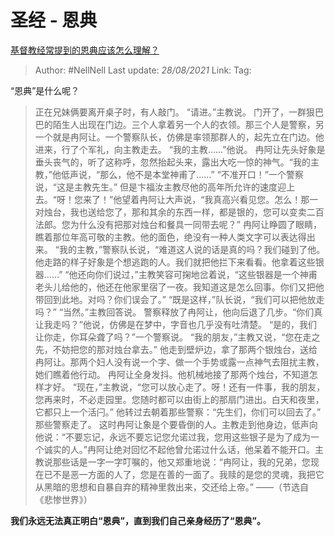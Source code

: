 # 圣经 - 恩典
[基督教经常提到的恩典应该怎么理解？](https://www.zhihu.com/question/275042701/answer/386045637)

> Author: #NellNell
> Last update: *28/08/2021*
> Link:
> Tag:

“恩典”是什么呢？

> 正在兄妹俩要离开桌子时，有人敲门。
> “请进。”主教说。
> 门开了，一群狠巴巴的陌生人出现在门边。三个人拿着另一个人的衣领。那三个人是警察，另一个就是冉阿让。一个警察队长，仿佛是率领那群人的，起先立在门边。他进来，行了个军礼，向主教走去。
> “我的主教……”他说。
> 冉阿让先头好象是垂头丧气的，听了这称呼，忽然抬起头来，露出大吃一惊的神气。“我的主教，”他低声说，“那么，他不是本堂神甫了……”
> “不准开口！”一个警察说，“这是主教先生。”
> 但是卞福汝主教尽他的高年所允许的速度迎上去。“呀！您来了！”他望着冉阿让大声说，“我真高兴看见您。怎么！那一对烛台，我也送给您了，那和其余的东西一样，都是银的，您可以变卖二百法郎。您为什么没有把那对烛台和餐具一同带去呢？”
> 冉阿让睁圆了眼睛，瞧着那位年高可敬的主教。他的面色，绝没有一种人类文字可以表达得出来。
> “我的主教，”警察队长说，“难道这人说的话是真的吗？我们碰到了他。他走路的样子好象是个想逃跑的人。我们就把他拦下来看看。他拿着这些银器……”
> “他还向你们说过，”主教笑容可掬地岔着说，“这些银器是一个神甫老头儿给他的，他还在他家里宿了一夜。我知道这是怎么回事。你们又把他带回到此地。对吗？你们误会了。”
> “既是这样，”队长说，“我们可以把他放走吗？”
> “当然。”主教回答说。
> 警察释放了冉阿让，他向后退了几步。“你们真让我走吗？”他说，仿佛是在梦中，字音也几乎没有吐清楚。
> “是的，我们让你走，你耳朵聋了吗？”一个警察说。
> “我的朋友，”主教又说，“您在走之先，不妨把您的那对烛台拿去。” 他走到壁炉边，拿了那两个银烛台，送给冉阿让。那两个妇人没有说一个字、做一个手势或露一点神气去阻扰主教，她们瞧着他行动。
> 冉阿让全身发抖。他机械地接了那两个烛台，不知道怎样才好。
> “现在，”主教说，“您可以放心走了。呀！还有一件事，我的朋友，您再来时，不必走园里。您随时都可以由街上的那扇门进出。白天和夜里，它都只上一个活闩。”
> 他转过去朝着那些警察：“先生们，你们可以回去了。” 那些警察走了。
> 这时冉阿让象是个要昏倒的人。主教走到他身边，低声向他说：“不要忘记，永远不要忘记您允诺过我，您用这些银子是为了成为一个诚实的人。”冉阿让绝对回忆不起他曾允诺过什么话，他呆着不能开口。主教说那些话是一字一字叮嘱的，他又郑重地说：“冉阿让，我的兄弟，您现在已不是恶一方面的人了，您是在善的一面了。我赎的是您的灵魂，我把它从黑暗的思想和自暴自弃的精神里救出来，交还给上帝。” ——（节选自《悲惨世界》）

**我们永远无法真正明白“恩典”，直到我们自己亲身经历了“恩典”。**

